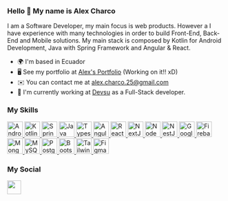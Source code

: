 ### Hello 👋 My name is Alex Charco

I am a Software Developer, my main focus is web products. However a I have experience with many technologies in order to build Front-End, Back-End and Mobile solutions. My main stack is composed by Kotlin for Android Development, Java with Spring Framework and Angular & React.

* 🌍  I'm based in Ecuador
* 🖥️  See my portfolio at [Alex's Portfolio](https://www.youtube.com/watch?v=dQw4w9WgXcQ) (Working on it!! xD)
* ✉️  You can contact me at [alex.charco.25@gmail.com](alex.charco.25@gmail.com)
* 🚀  I'm currently working at [Devsu](https://devsu.com/) as a Full-Stack developer.

### My Skills
<a href="https://developer.android.com/" target="_blank" >
  <img src="https://www.svgrepo.com/show/376355/android.svg" width="36" height="36" alt="Android" />
</a>
<a href="https://kotlinlang.org/" target="_blank" >
  <img src="https://www.svgrepo.com/show/303617/kotlin-1-logo.svg" width="36" height="36" alt="Kotlin" />
</a>
<a href="https://spring.io/" target="_blank" >
  <img src="https://www.svgrepo.com/show/376350/spring.svg" width="36" height="36" alt="Spring Framework" />
</a>
<a href="https://www.java.com/en/" target="_blank" >
  <img src="https://www.svgrepo.com/show/184143/java.svg" width="36" height="36" alt="Java " />
</a>
<a href="https://www.typescriptlang.org/" target="_blank" rel="">
  <img src="https://www.svgrepo.com/show/349540/typescript.svg" width="36" height="36" alt="Typescript" />
</a>
<a href="https://angular.io/" target="_blank" >
  <img src="https://www.svgrepo.com/show/373427/angular.svg" width="36" height="36" alt="Angular" />
</a>
<a href="https://reactjs.org/" target="_blank" >
  <img src="https://www.svgrepo.com/show/354259/react.svg" width="36" height="36" alt="React" />
</a>
<a href="https://nextjs.org/docs" target="_blank" >
  <img src="https://www.svgrepo.com/show/354112/nextjs.svg" width="36" height="36" alt="NextJs" />
</a>
<a href="https://nodejs.org/en/" target="_blank" >
  <img src="https://www.svgrepo.com/show/354119/nodejs-icon.svg" width="36" height="36" alt="NodeJS" />
</a>
<a href="https://docs.nestjs.com/" target="_blank" >
  <img src="https://www.svgrepo.com/show/354107/nestjs.svg" width="36" height="36" alt="NestJS" />
</a>
<a href="https://cloud.google.com/" target="_blank" >
  <img src="https://www.svgrepo.com/show/303651/google-cloud-logo.svg" width="36" height="36" alt="Google Cloud Platform" />
</a>
<a href="https://firebase.google.com/" target="_blank">
  <img src="https://www.svgrepo.com/show/353735/firebase.svg" width="36" height="36" alt="Firebase" />
</a>
<a href="https://www.mongodb.com/" target="_blank" >
  <img src="https://www.svgrepo.com/show/373845/mongo.svg" width="36" height="36" alt="MongoDB" />
</a>
<a href="https://www.mysql.com/" target="_blank" >
  <img src="https://www.svgrepo.com/show/355133/mysql.svg" width="36" height="36" alt="MySQL" />
</a>
<a href="https://www.postgresql.org/" target="_blank" >
  <img src="https://www.svgrepo.com/show/373965/pgsql.svg" width="36" height="36" alt="PostgreSQL" />
</a>
<a href="https://getbootstrap.com/" target="_blank" >
  <img src="https://www.svgrepo.com/show/353498/bootstrap.svg" width="36" height="36" alt="Bootstrap" />
</a>
<a href="https://tailwindcss.com/" target="_blank" >
  <img src="https://www.svgrepo.com/show/354431/tailwindcss-icon.svg" width="36" height="36" alt="TailwindCSS" />
</a>
<a href="https://www.figma.com/" target="_blank" >
  <img src="https://www.svgrepo.com/show/353733/figma.svg" width="36" height="36" alt="Figma" />
</a>


### My Social
<a href="https://www.linkedin.com/in/alex-charco-cuenca/" target="_blank">
  <img src="https://www.svgrepo.com/show/157006/linkedin.svg" width="32" height="32" />
</a>

